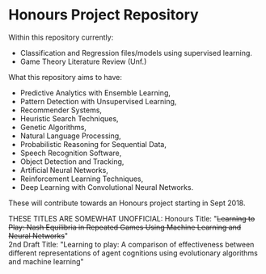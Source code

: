 # Honours Project Repository

Within this repository currently:
* Classification and Regression files/models using supervised learning.
* Game Theory Literature Review (Unf.)

What this repository aims to have:
* Predictive Analytics with Ensemble Learning,
* Pattern Detection with Unsupervised Learning,
* Recommender Systems,
* Heuristic Search Techniques,
* Genetic Algorithms,
* Natural Language Processing,
* Probabilistic Reasoning for Sequential Data,
* Speech Recognition Software,
* Object Detection and Tracking,
* Artificial Neural Networks,
* Reinforcement Learning Techniques,
* Deep Learning with Convolutional Neural Networks.

These will contribute towards an Honours project starting in Sept 2018.

THESE TITLES ARE SOMEWHAT UNOFFICIAL:
Honours Title: "~~Learning to Play: Nash Equilibria in Repeated Games Using Machine Learning and Neural Networks~~" <br/>
2nd Draft Title: "Learning to play: A comparison of effectiveness between different representations of agent cognitions using evolutionary algorithms and machine learning"
